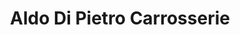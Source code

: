---
title: "Aldo Di Pietro Carrosserie"
url: /aigues-vives/aldo-di-pietro-carrosserie/
shop: réparation de voitures
---